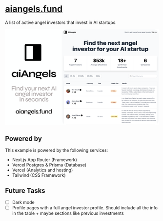 # [aiangels.fund](https://www.aiangels.fund)

A list of active angel investors that invest in AI startups.

[![Face Photo Restorer](./public/og-image.png)](https://aiangels.fund/)

## Powered by

This example is powered by the following services:

- Next.js App Router (Framework)
- Vercel Postgres & Prisma (Database)
- Vercel (Analytics and hosting)
- Tailwind (CSS Framework)

## Future Tasks

- [ ] Dark mode
- [ ] Profile pages with a full angel investor profile. Should include all the info in the table + maybe sections like previous investments
